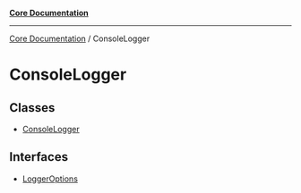 [**Core Documentation**](../README.md)

***

[Core Documentation](../README.md) / ConsoleLogger

# ConsoleLogger

## Classes

- [ConsoleLogger](classes/ConsoleLogger.md)

## Interfaces

- [LoggerOptions](interfaces/LoggerOptions.md)
